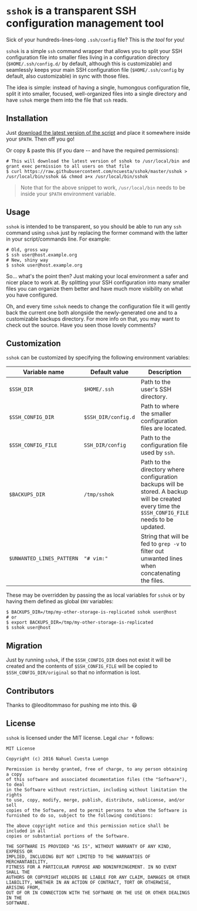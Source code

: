 # `sshok` is a transparent SSH configuration management tool

Sick of your hundreds-lines-long `.ssh/config` file? This is *the tool* for you!

`sshok` is a simple `ssh` command wrapper that allows you to split your SSH configuration file into smaller files living in a configuration directory (`$HOME/.ssh/config.d/` by default, although this is customizable) and seamlessly keeps your main SSH configuration file (`$HOME/.ssh/config` by default, also customizable) in sync with those files.

The idea is simple: instead of having a single, humongous configuration file, split it into smaller, focused, well-organized files into a single directory and have `sshok` merge them into the file that `ssh` reads.

## Installation

Just [download the latest version of the script](https://raw.githubusercontent.com/ncuesta/sshok/master/sshok) and place it somewhere inside your `$PATH`. Then off you go!

Or copy & paste this (if you dare -- and have the required permissions):

```console
# This will download the latest version of sshok to /usr/local/bin and grant exec permission to all users on that file
$ curl https://raw.githubusercontent.com/ncuesta/sshok/master/sshok > /usr/local/bin/sshok && chmod a+x /usr/local/bin/sshok
```

> Note that for the above snippet to work, `/usr/local/bin` needs to be inside your `$PATH` environment variable.

## Usage

`sshok` is intended to be transparent, so you should be able to run any `ssh` command using `sshok` just by replacing the former command with the latter in your script/commands line. For example:

```console
# Old, gross way
$ ssh user@host.example.org
# New, shiny way
$ sshok user@host.example.org
```

So... what's the point then? Just making your local environment a safer and nicer place to work at. By splitting your SSH configuration into many smaller files you can organize them better and have much more visibility on what you have configured.

Oh, and every time `sshok` needs to change the configuration file it will gently back the current one both alongside the newly-generated one and to a customizable backups directory. For more info on that, you may want to check out the source. Have you seen those lovely comments?

## Customization

`sshok` can be customized by specifying the following environment variables:

| Variable name             | Default value       | Description                                                                                                                                       |
| ------------------------- | ------------------- | ------------------------------------------------------------------------------------------------------------------------------------------------- |
| `$SSH_DIR`                | `$HOME/.ssh`        | Path to the user's SSH directory.                                                                                                                 |
| `$SSH_CONFIG_DIR`         | `$SSH_DIR/config.d` | Path to where the smaller configuration files are located.                                                                                        |
| `$SSH_CONFIG_FILE`        | `SSH_DIR/config`    | Path to the configuration file used by `ssh`.                                                                                                     |
| `$BACKUPS_DIR`            | `/tmp/sshok`        | Path to the directory where configuration backups will be stored. A backup will be created every time the `$SSH_CONFIG_FILE` needs to be updated. |
| `$UNWANTED_LINES_PATTERN` | `"# vim:"`          | String that will be fed to `grep -v` to filter out unwanted lines when concatenating the files.                                                   |

These may be overridden by passing the as local variables for `sshok` or by having them defined as global `ENV` variables:

```console
$ BACKUPS_DIR=/tmp/my-other-storage-is-replicated sshok user@host
# or
$ export BACKUPS_DIR=/tmp/my-other-storage-is-replicated
$ sshok user@host
```

## Migration

Just by running `sshok`, if the `$SSH_CONFIG_DIR` does not exist it will be created and the contents of `$SSH_CONFIG_FILE` will be copied to `$SSH_CONFIG_DIR/original` so that no information is lost.

## Contributors

Thanks to @leoditommaso for pushing me into this. :laughing:

## License

`sshok` is licensed under the MIT license. Legal `char *` follows:


```
MIT License

Copyright (c) 2016 Nahuel Cuesta Luengo

Permission is hereby granted, free of charge, to any person obtaining a copy
of this software and associated documentation files (the "Software"), to deal
in the Software without restriction, including without limitation the rights
to use, copy, modify, merge, publish, distribute, sublicense, and/or sell
copies of the Software, and to permit persons to whom the Software is
furnished to do so, subject to the following conditions:

The above copyright notice and this permission notice shall be included in all
copies or substantial portions of the Software.

THE SOFTWARE IS PROVIDED "AS IS", WITHOUT WARRANTY OF ANY KIND, EXPRESS OR
IMPLIED, INCLUDING BUT NOT LIMITED TO THE WARRANTIES OF MERCHANTABILITY,
FITNESS FOR A PARTICULAR PURPOSE AND NONINFRINGEMENT. IN NO EVENT SHALL THE
AUTHORS OR COPYRIGHT HOLDERS BE LIABLE FOR ANY CLAIM, DAMAGES OR OTHER
LIABILITY, WHETHER IN AN ACTION OF CONTRACT, TORT OR OTHERWISE, ARISING FROM,
OUT OF OR IN CONNECTION WITH THE SOFTWARE OR THE USE OR OTHER DEALINGS IN THE
SOFTWARE.
```
